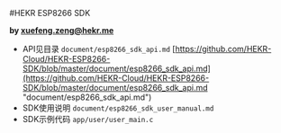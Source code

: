 #HEKR ESP8266 SDK

**by [xuefeng.zeng@hekr.me](mailto:xuefeng.zeng@hekr.me "xuefeng.zeng@hekr.me")** 

- API见目录 `document/esp8266_sdk_api.md` [https://github.com/HEKR-Cloud/HEKR-ESP8266-SDK/blob/master/document/esp8266_sdk_api.md](https://github.com/HEKR-Cloud/HEKR-ESP8266-SDK/blob/master/document/esp8266_sdk_api.md "document/esp8266_sdk_api.md")
- SDK使用说明 `document/esp8266_sdk_user_manual.md`
- SDK示例代码 `app/user/user_main.c`